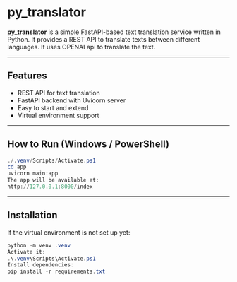 # py_translator

**py_translator** is a simple FastAPI-based text translation service written in Python. It provides a REST API to translate texts between different languages. It uses OPENAI api to translate the text.

---

## Features

- REST API for text translation
- FastAPI backend with Uvicorn server
- Easy to start and extend
- Virtual environment support

---

## How to Run (Windows / PowerShell)

```powershell
./.venv/Scripts/Activate.ps1
cd app
uvicorn main:app
The app will be available at:
http://127.0.0.1:8000/index
```
---
## Installation
If the virtual environment is not set up yet:
```powershell
python -m venv .venv
Activate it:
.\.venv\Scripts\Activate.ps1
Install dependencies:
pip install -r requirements.txt
